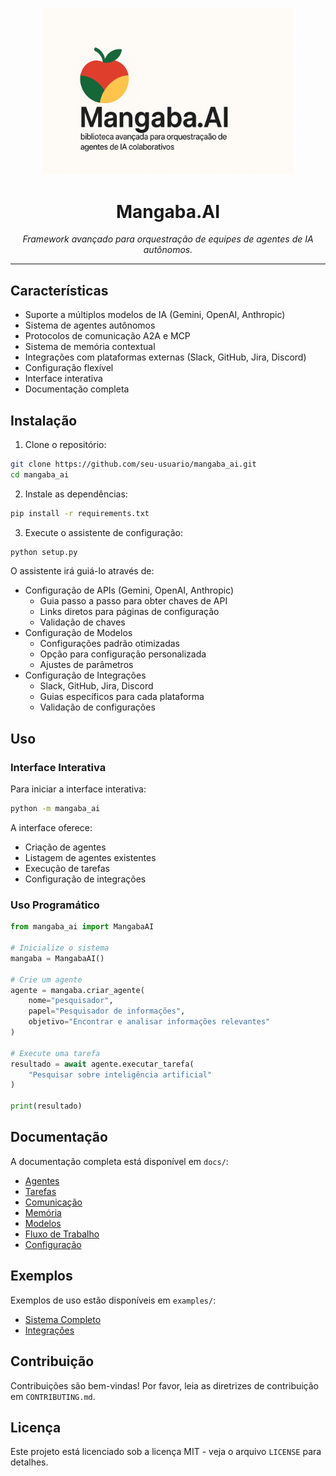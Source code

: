 <p align="center">
  <img src="assets/img2.png" width="400" alt="Mangaba.AI logo">
</p>

<h1 align="center">Mangaba.AI</h1>
<p align="center"><i>Framework avançado para orquestração de equipes de agentes de IA autônomos.</i></p>

---

## Características

- Suporte a múltiplos modelos de IA (Gemini, OpenAI, Anthropic)
- Sistema de agentes autônomos
- Protocolos de comunicação A2A e MCP
- Sistema de memória contextual
- Integrações com plataformas externas (Slack, GitHub, Jira, Discord)
- Configuração flexível
- Interface interativa
- Documentação completa

## Instalação

1. Clone o repositório:
```bash
git clone https://github.com/seu-usuario/mangaba_ai.git
cd mangaba_ai
```

2. Instale as dependências:
```bash
pip install -r requirements.txt
```

3. Execute o assistente de configuração:
```bash
python setup.py
```

O assistente irá guiá-lo através de:
- Configuração de APIs (Gemini, OpenAI, Anthropic)
  - Guia passo a passo para obter chaves de API
  - Links diretos para páginas de configuração
  - Validação de chaves
- Configuração de Modelos
  - Configurações padrão otimizadas
  - Opção para configuração personalizada
  - Ajustes de parâmetros
- Configuração de Integrações
  - Slack, GitHub, Jira, Discord
  - Guias específicos para cada plataforma
  - Validação de configurações

## Uso

### Interface Interativa

Para iniciar a interface interativa:
```bash
python -m mangaba_ai
```

A interface oferece:
- Criação de agentes
- Listagem de agentes existentes
- Execução de tarefas
- Configuração de integrações

### Uso Programático

```python
from mangaba_ai import MangabaAI

# Inicialize o sistema
mangaba = MangabaAI()

# Crie um agente
agente = mangaba.criar_agente(
    nome="pesquisador",
    papel="Pesquisador de informações",
    objetivo="Encontrar e analisar informações relevantes"
)

# Execute uma tarefa
resultado = await agente.executar_tarefa(
    "Pesquisar sobre inteligência artificial"
)

print(resultado)
```

## Documentação

A documentação completa está disponível em `docs/`:

- [Agentes](docs/agents.md)
- [Tarefas](docs/tasks.md)
- [Comunicação](docs/communication.md)
- [Memória](docs/memory.md)
- [Modelos](docs/models.md)
- [Fluxo de Trabalho](docs/workflow.md)
- [Configuração](docs/configuration.md)

## Exemplos

Exemplos de uso estão disponíveis em `examples/`:

- [Sistema Completo](examples/full_system_example.py)
- [Integrações](examples/platform_integrations/)

## Contribuição

Contribuições são bem-vindas! Por favor, leia as diretrizes de contribuição em `CONTRIBUTING.md`.

## Licença

Este projeto está licenciado sob a licença MIT - veja o arquivo `LICENSE` para detalhes.
